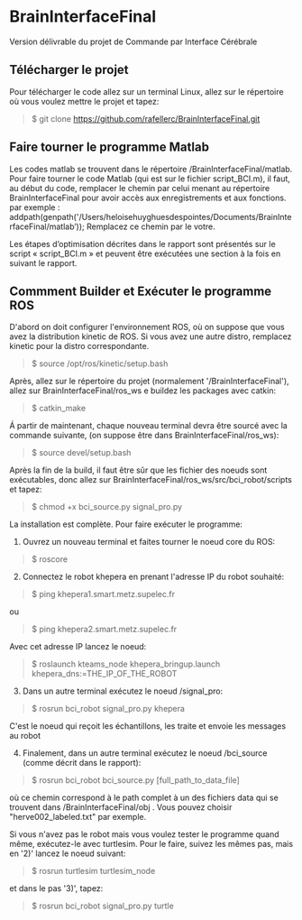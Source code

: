# BrainInterfaceFinal
Version délivrable du projet de Commande par Interface Cérébrale

## Télécharger le projet

Pour télécharger le code allez sur un terminal Linux, allez sur le répertoire où vous voulez mettre le projet et tapez:
> $ git clone https://github.com/rafellerc/BrainInterfaceFinal.git

## Faire tourner le programme Matlab
Les codes matlab se trouvent dans le répertoire /BrainInterfaceFinal/matlab.
Pour faire tourner le code Matlab (qui est sur le fichier script_BCI.m), il faut, au début du code, remplacer le chemin par celui menant au répertoire BrainInterfaceFinal pour avoir accès aux enregistrements et aux fonctions.
par exemple :
addpath(genpath('/Users/heloisehuyghuesdespointes/Documents/BrainInterfaceFinal/matlab’));
Remplacez ce chemin par le votre.

Les étapes d’optimisation décrites dans le rapport sont présentés sur le script « script_BCI.m » et peuvent être exécutées une section à la fois en suivant le rapport.

## Commment Builder et Exécuter le programme ROS

D'abord on doit configurer l'environnement ROS, où on suppose que vous avez la distribution kinetic de ROS. Si vous avez une autre distro, remplacez kinetic pour la distro correspondante.   
> $ source /opt/ros/kinetic/setup.bash

Après, allez sur le répertoire du projet (normalement '/BrainInterfaceFinal'), allez sur BrainInterfaceFinal/ros_ws e buildez les packages avec catkin:
> $ catkin_make

Á partir de maintenant, chaque nouveau terminal devra être sourcé avec la commande suivante, (on suppose être dans BrainInterfaceFinal/ros_ws):
> $ source devel/setup.bash

Après la fin de la build, il faut être sûr que les fichier des noeuds sont exécutables, donc allez sur BrainInterfaceFinal/ros_ws/src/bci_robot/scripts et tapez:
> $ chmod +x bci_source.py signal_pro.py

La installation est complète. Pour faire exécuter le programme:
1) Ouvrez un nouveau terminal et faites tourner le noeud core du ROS:
> $ roscore

2) Connectez le robot khepera en prenant l'adresse IP du robot souhaité:
> $ ping khepera1.smart.metz.supelec.fr

  ou
> $ ping khepera2.smart.metz.supelec.fr

Avec cet adresse IP lancez le noeud:
> $ roslaunch kteams_node khepera_bringup.launch khepera_dns:=THE_IP_OF_THE_ROBOT

3) Dans un autre terminal exécutez le noeud /signal_pro:
> $ rosrun bci_robot signal_pro.py khepera

C'est le noeud qui reçoit les échantillons, les traite et envoie les messages au robot 

4) Finalement, dans un autre terminal exécutez le noeud /bci_source (comme décrit dans le rapport):
> $ rosrun bci_robot bci_source.py [full_path_to_data_file]

où ce chemin correspond à le path complet à un des fichiers data qui se trouvent dans /BrainInterfaceFinal/obj . Vous pouvez choisir "herve002_labeled.txt" par exemple.

Si vous n'avez pas le robot mais vous voulez tester le programme quand même, exécutez-le avec turtlesim. Pour le faire, suivez les mêmes pas, mais en '2)' lancez le noeud suivant:
> $ rosrun turtlesim turtlesim_node

et dans le pas '3)', tapez:
> $ rosrun bci_robot signal_pro.py turtle
